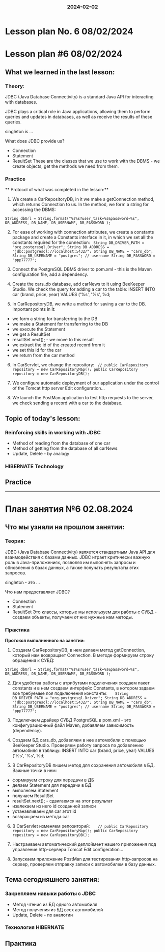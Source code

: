 
<h3 style="text-align: center; padding-bottom: 14px">2024-02-02</h3>

# Lesson plan No. 6 08/02/2024

# Lesson plan #6 08/02/2024

## What we learned in the last lesson:
### Theory:
JDBC (Java Database Connectivity) is a standard Java API for interacting with databases.

JDBC plays a critical role in Java applications, allowing them to perform queries and updates in databases, as well as receive the results of these queries.

singleton is ...

What does JDBC provide us?
* Connection
* Statement
* ResultSet
  These are the classes that we use to work with the DBMS - we create objects, get the methods we need from them.

### Practice
** Protocol of what was completed in the lesson:**
1. We create a CarRepositoryDB, in it we make a getConnection method, which returns Connection to us.
   In the method, we form a string for accessing the DBMS:

`String dbUrl = String.format("%s%s?user_task=%s&password=%s", DB_ADDRESS, DB_NAME, DB_USERNAME, DB_PASSWORD );`

2. For ease of working with connection attributes, we create a constants package and create a Constants interface in it, in which we set all the constants required for the connection:
   ` String DB_DRIVER_PATH = "org.postgresql.Driver";
   String DB_ADDRESS = "jdbc:postgresql://localhost:5432/";
   String DB_NAME = "cars_db";
   String DB_USERNAME = "postgres"; // username
   String DB_PASSWORD = "ppp77777";`

3. Connect the PostgreSQL DBMS driver to pom.xml - this is the Maven configuration file, add a dependency.

4. Create the cars_db database, add carNews to it using BeeKeeper Studio.
   We check the query for adding a car to the table:
   INSERT INTO car (brand, price, year) VALUES ('%s', '%s', %d;

5. In CarRepositoryDB, we write a method for saving a car to the DB. Important points in it:
* we form a string for transferring to the DB
* we make a Statement for transferring to the DB
* we execute the Statement
* we get a ResultSet
* resultSet.next(); - we move to this result
* we extract the id of the created record from it
* we set this id for the car
* we return from the car method

6. In CarServlet, we change the repository:
   ` // public CarRepository repository = new CarRepositoryMap();
   public CarRepository repository = new CarRepositoryDB();`

7. We configure automatic deployment of our application under the control of the Tomcat http server
   Edit configuration...

8. We launch the PostMan application to test http requests to the server, we check sending a record with a car to the database.

## Topic of today's lesson:
### Reinforcing skills in working with JDBC
* Method of reading from the database of one car
* Method of getting from the database of all carNews
* Update, Delete - by analogy

### HIBERNATE Technology

## Practice

___

# План занятия №6 02.08.2024

## Что мы узнали на прошлом занятии:
### Теория:
JDBC (Java Database Connectivity) является стандартным Java API для взаимодействия с базами данных. 
JDBC играет критически важную роль в Java-приложениях, позволяя им выполнять запросы и обновления в базах данных, а также получать результаты этих запросов.

singleton - это ...

Что нам предоставляет JDBC?
* Connection
* Statement
* ResultSet 
Это классы, которые мы используем для работы с СУБД - создаем объекты, получаем от них нужные нам методы. 

### Практика
**Протокол выполненного на занятии:**
1. Создаем CarRepositoryDB, в нем делаем метод getConnection, который нам возвращает Connection.
В методе формируем строку обращения к СУБД:

`String dbUrl = String.format("%s%s?user_task=%s&password=%s", DB_ADDRESS, DB_NAME, DB_USERNAME, DB_PASSWORD );`

2. Для удобства работы с атрибутами подключения создаем пакет constants и в нем создаем интерфейс Constants, в котором задаем все требуемые лоя подключения константы:
`   String DB_DRIVER_PATH = "org.postgresql.Driver";
   String DB_ADDRESS = "jdbc:postgresql://localhost:5432/";
   String DB_NAME = "cars_db";
   String DB_USERNAME = "postgres"; // username
   String DB_PASSWORD = "ppp77777";`

3. Подключаем драйвер СУБД PostgreSQL в pom.xml - это конфигурационный файл Maven, добавляем зависимость (dependency).

4. Создаем БД cars_db, добавляем в нее автомобили с помощью BeeKeeper Studio. 
Проверяем работу запроса по добавлению автомобиля в таблицу:
   INSERT INTO car (brand, price, year) VALUES ('%s', '%s', %d;

5. В CarRepositoryDB пишем метод для сохранения автомобиля в БД. Важные точки в нем:
* формируем строку для передачи в ДБ
* делаем Statement для передачи в БД
* выполняем Statement
* получаем ResultSet
* resultSet.next(); - сдвигаемся на этот результат
* извлекаем из него id созданной записи
* устанавливаем для car этот id
* возвращаем из метода car

6. В CarServlet изменяем репозиторий:
`   // public CarRepository repository = new CarRepositoryMap();
   public CarRepository repository = new CarRepositoryDB();`

7. Настраиваем автоматический деплоймент нашего приложения под управление http-сервера Tomcat
Edit configeration...

8. Запускаем приложение PostMan для тестирования http-запросов на сервер, проверяем отправку записи с автомобилем в базу данных.

## Тема сегодняшнего занятия:
### Закрепляем навыки работы с JDBC
* Метод чтения из БД одного автомобиля
* Метод получения из БД всех автомобилей
* Update, Delete - по аналогии

### Технология HIBERNATE

## Практика


